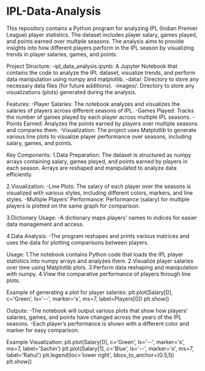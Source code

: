 # IPL-Data-Analysis
This repository contains a Python program for analyzing IPL (Indian Premier League) player statistics. The dataset includes player salary, games played, and points earned over multiple seasons. The analysis aims to provide insights into how different players perform in the IPL season by visualizing trends in player salaries, games, and points.

Project Structure:
      -ipl_data_analysis.ipynb: A Jupyter Notebook that contains the code to analyze the IPL dataset, visualize trends, and perform data manipulation using numpy and matplotlib.
      -data/: Directory to store any necessary data files (for future additions).
      -images/: Directory to store any visualizations (plots) generated during the analysis.

Features:
      -Player Salaries: The notebook analyzes and visualizes the salaries of players across different seasons of IPL.
      -Games Played: Tracks the number of games played by each player across multiple IPL seasons.
      -Points Earned: Analyzes the points earned by players over multiple seasons and compares them.
      -Visualization: The project uses Matplotlib to generate various line plots to visualize player performance over seasons, including salary, games, and points.

Key Components:
  1.Data Preparation:
      The dataset is structured as numpy arrays containing salary, games played, and points earned by players in each season.
    Arrays are reshaped and manipulated to analyze data efficiently.

  2.Visualization:
      -Line Plots: The salary of each player over the seasons is visualized with various styles, including different colors, markers, and line styles.
      -Multiple Players' Performance: Performance (salary) for multiple players is plotted on the same graph for comparison.

  3.Dictionary Usage:
             -A dictionary maps players' names to indices for easier data management and access.

  4.Data Analysis:
            -The program reshapes and prints various matrices and uses the data for plotting comparisons between players.

Usage:
      1.The notebook contains Python code that loads the IPL player statistics into numpy arrays and analyzes them.
      2.Visualize player salaries over time using Matplotlib plots.
      3.Perform data reshaping and manipulation with numpy.
      4.View the comparative performance of players through line plots.

Example of generating a plot for player salaries:
      plt.plot(Salary[0], c='Green', ls='--', marker='s', ms=7, label=Players[0])
      plt.show()

Outputs:
      -The notebook will output various plots that show how players' salaries, games, and points have changed across the years of the IPL seasons.
      -Each player’s performance is shown with a different color and marker for easy comparison.

Example Visualization:
      plt.plot(Salary[0], c='Green', ls='--', marker='s', ms=7, label='Sachin')
      plt.plot(Salary[1], c='Blue', ls='--', marker='o', ms=7, label='Rahul')
      plt.legend(loc='lower right', bbox_to_anchor=(0.5,1))
      plt.show()

